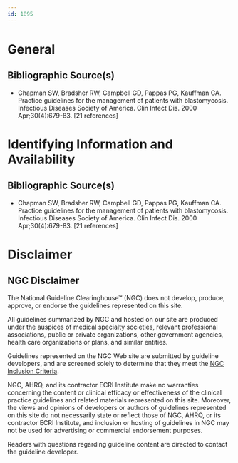 ```yaml
---
id: 1895
---
```


# General

## Bibliographic Source(s)

- Chapman SW, Bradsher RW, Campbell GD, Pappas PG, Kauffman CA. Practice guidelines for the management of patients with blastomycosis. Infectious Diseases Society of America. Clin Infect Dis. 2000 Apr;30(4):679-83. [21 references]

# Identifying Information and Availability

## Bibliographic Source(s)

- Chapman SW, Bradsher RW, Campbell GD, Pappas PG, Kauffman CA. Practice guidelines for the management of patients with blastomycosis. Infectious Diseases Society of America. Clin Infect Dis. 2000 Apr;30(4):679-83. [21 references]

# Disclaimer

## NGC Disclaimer

The National Guideline Clearinghouse™ (NGC) does not develop, produce, approve, or endorse the guidelines represented on this site.

All guidelines summarized by NGC and hosted on our site are produced under the auspices of medical specialty societies, relevant professional associations, public or private organizations, other government agencies, health care organizations or plans, and similar entities.

Guidelines represented on the NGC Web site are submitted by guideline developers, and are screened solely to determine that they meet the [NGC Inclusion Criteria](/help-and-about/summaries/inclusion-criteria).

NGC, AHRQ, and its contractor ECRI Institute make no warranties concerning the content or clinical efficacy or effectiveness of the clinical practice guidelines and related materials represented on this site. Moreover, the views and opinions of developers or authors of guidelines represented on this site do not necessarily state or reflect those of NGC, AHRQ, or its contractor ECRI Institute, and inclusion or hosting of guidelines in NGC may not be used for advertising or commercial endorsement purposes.

Readers with questions regarding guideline content are directed to contact the guideline developer.

